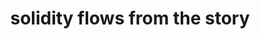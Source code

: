 ---
title: "solidity flows from the story"
next: "What is the shape of the United States with the TSA as its boundaries?"
type: fragment
tags:
- fragment
---